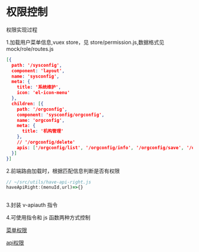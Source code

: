 # 权限控制

权限实现过程

1.加载用户菜单信息,vuex store，见 store/permission.js,数据格式见mock/role/routes.js

```json
[{
  path: '/sysconfig',
  component: 'layout',
  name: 'sysconfig',
  meta: {
    title: '系统维护',
    icon: 'el-icon-menu'
  },
  children: [{
    path: '/orgconfig',
    component: 'sysconfig/orgconfig',
    name: 'orgconfig',
    meta: {
      title: '机构管理'
    },
    // '/orgconfig/delete'
    apis: ['/orgconfig/list', '/orgconfig/info', '/orgconfig/save', '/orgconfig/update']
  }]
}]
```

2.前端路由加载时，根据匹配信息判断是否有权限

```js
// ~/src/utils/have-api-right.js
haveApiRight:(menuId,url)=>{}
 
```

3.封装 v-apiauth 指令

4.可使用指令和 js 函数两种方式控制

[菜单权限](./menu.html)

[api权限](./api.html)
